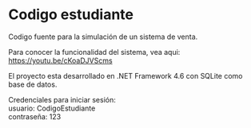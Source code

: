 # Codigo estudiante

Codigo fuente para la simulación de un sistema de venta.

Para conocer la funcionalidad del sistema, vea aqui: https://youtu.be/cKoaDJVScms

El proyecto esta desarrollado en .NET Framework 4.6 con SQLite como base de datos.

Credenciales para iniciar sesión:  
usuario: CodigoEstudiante  
contraseña: 123
